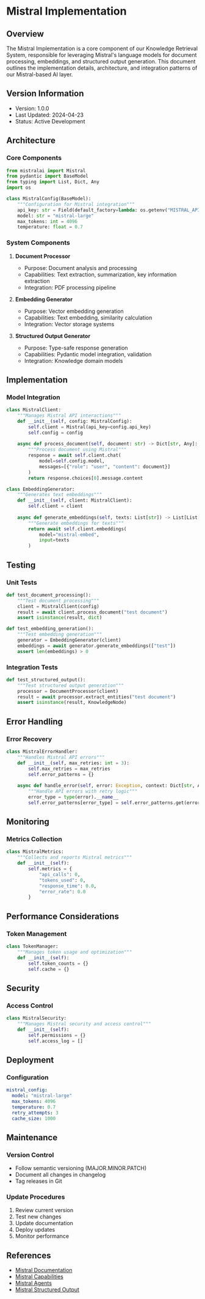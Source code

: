 # Mistral Implementation

## Overview
The Mistral Implementation is a core component of our Knowledge Retrieval System, responsible for leveraging Mistral's language models for document processing, embeddings, and structured output generation. This document outlines the implementation details, architecture, and integration patterns of our Mistral-based AI layer.

## Version Information
- Version: 1.0.0
- Last Updated: 2024-04-23
- Status: Active Development

## Architecture

### Core Components
```python
from mistralai import Mistral
from pydantic import BaseModel
from typing import List, Dict, Any
import os

class MistralConfig(BaseModel):
    """Configuration for Mistral integration"""
    api_key: str = Field(default_factory=lambda: os.getenv("MISTRAL_API_KEY"))
    model: str = "mistral-large"
    max_tokens: int = 4096
    temperature: float = 0.7
```

### System Components
1. **Document Processor**
   - Purpose: Document analysis and processing
   - Capabilities: Text extraction, summarization, key information extraction
   - Integration: PDF processing pipeline

2. **Embedding Generator**
   - Purpose: Vector embedding generation
   - Capabilities: Text embedding, similarity calculation
   - Integration: Vector storage systems

3. **Structured Output Generator**
   - Purpose: Type-safe response generation
   - Capabilities: Pydantic model integration, validation
   - Integration: Knowledge domain models

## Implementation

### Model Integration
```python
class MistralClient:
    """Manages Mistral API interactions"""
    def __init__(self, config: MistralConfig):
        self.client = Mistral(api_key=config.api_key)
        self.config = config
    
    async def process_document(self, document: str) -> Dict[str, Any]:
        """Process document using Mistral"""
        response = await self.client.chat(
            model=self.config.model,
            messages=[{"role": "user", "content": document}]
        )
        return response.choices[0].message.content

class EmbeddingGenerator:
    """Generates text embeddings"""
    def __init__(self, client: MistralClient):
        self.client = client
    
    async def generate_embeddings(self, texts: List[str]) -> List[List[float]]:
        """Generate embeddings for texts"""
        return await self.client.embeddings(
            model="mistral-embed",
            input=texts
        )
```

## Testing

### Unit Tests
```python
def test_document_processing():
    """Test document processing"""
    client = MistralClient(config)
    result = await client.process_document("test document")
    assert isinstance(result, dict)

def test_embedding_generation():
    """Test embedding generation"""
    generator = EmbeddingGenerator(client)
    embeddings = await generator.generate_embeddings(["test"])
    assert len(embeddings) > 0
```

### Integration Tests
```python
def test_structured_output():
    """Test structured output generation"""
    processor = DocumentProcessor(client)
    result = await processor.extract_entities("test document")
    assert isinstance(result, KnowledgeNode)
```

## Error Handling

### Error Recovery
```python
class MistralErrorHandler:
    """Handles Mistral API errors"""
    def __init__(self, max_retries: int = 3):
        self.max_retries = max_retries
        self.error_patterns = {}
    
    async def handle_error(self, error: Exception, context: Dict[str, Any]) -> Any:
        """Handle API errors with retry logic"""
        error_type = type(error).__name__
        self.error_patterns[error_type] = self.error_patterns.get(error_type, 0) + 1
```

## Monitoring

### Metrics Collection
```python
class MistralMetrics:
    """Collects and reports Mistral metrics"""
    def __init__(self):
        self.metrics = {
            "api_calls": 0,
            "tokens_used": 0,
            "response_time": 0.0,
            "error_rate": 0.0
        }
```

## Performance Considerations

### Token Management
```python
class TokenManager:
    """Manages token usage and optimization"""
    def __init__(self):
        self.token_counts = {}
        self.cache = {}
```

## Security

### Access Control
```python
class MistralSecurity:
    """Manages Mistral security and access control"""
    def __init__(self):
        self.permissions = {}
        self.access_log = []
```

## Deployment

### Configuration
```yaml
mistral_config:
  model: "mistral-large"
  max_tokens: 4096
  temperature: 0.7
  retry_attempts: 3
  cache_size: 1000
```

## Maintenance

### Version Control
- Follow semantic versioning (MAJOR.MINOR.PATCH)
- Document all changes in changelog
- Tag releases in Git

### Update Procedures
1. Review current version
2. Test new changes
3. Update documentation
4. Deploy updates
5. Monitor performance

## References
- [Mistral Documentation](https://docs.mistral.ai/)
- [Mistral Capabilities](https://docs.mistral.ai/capabilities/)
- [Mistral Agents](https://docs.mistral.ai/capabilities/agents/)
- [Mistral Structured Output](https://docs.mistral.ai/capabilities/structured-output/custom_structured_output/) 